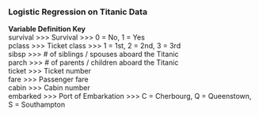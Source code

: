 ### Logistic Regression on Titanic Data


**Variable    Definition      Key**  
survival >>> Survival >>> 0 = No, 1 = Yes  
pclass >>> Ticket class >>> 1 = 1st, 2 = 2nd, 3 = 3rd   
sibsp >>> # of siblings / spouses aboard the Titanic  
parch >>> # of parents / children aboard the Titanic  
ticket >>> Ticket number  
fare >>> Passenger fare  
cabin >>> Cabin number  
embarked >>> Port of Embarkation >>> C = Cherbourg, Q = Queenstown, S = Southampton  
